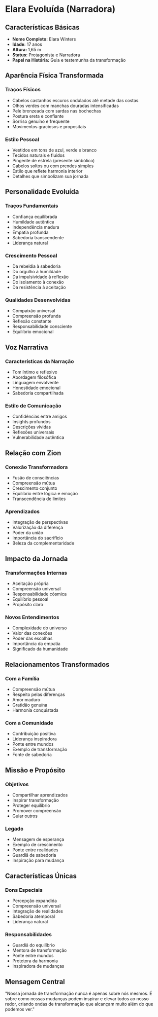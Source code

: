 # Elara Evoluída (Narradora)

## Características Básicas
- **Nome Completo:** Elara Winters
- **Idade:** 17 anos
- **Altura:** 1,65 m
- **Status:** Protagonista e Narradora
- **Papel na História:** Guia e testemunha da transformação

## Aparência Física Transformada

### Traços Físicos
- Cabelos castanhos escuros ondulados até metade das costas
- Olhos verdes com manchas douradas intensificadas
- Pele bronzeada com sardas nas bochechas
- Postura ereta e confiante
- Sorriso genuíno e frequente
- Movimentos graciosos e propositais

### Estilo Pessoal
- Vestidos em tons de azul, verde e branco
- Tecidos naturais e fluidos
- Pingente de estrela (presente simbólico)
- Cabelos soltos ou com prendes simples
- Estilo que reflete harmonia interior
- Detalhes que simbolizam sua jornada

## Personalidade Evoluída

### Traços Fundamentais
- Confiança equilibrada
- Humildade autêntica
- Independência madura
- Empatia profunda
- Sabedoria transcendente
- Liderança natural

### Crescimento Pessoal
- Da rebeldia à sabedoria
- Do orgulho à humildade
- Da impulsividade à reflexão
- Do isolamento à conexão
- Da resistência à aceitação

### Qualidades Desenvolvidas
- Compaixão universal
- Compreensão profunda
- Reflexão constante
- Responsabilidade consciente
- Equilíbrio emocional

## Voz Narrativa

### Características da Narração
- Tom íntimo e reflexivo
- Abordagem filosófica
- Linguagem envolvente
- Honestidade emocional
- Sabedoria compartilhada

### Estilo de Comunicação
- Confidências entre amigos
- Insights profundos
- Descrições vívidas
- Reflexões universais
- Vulnerabilidade autêntica

## Relação com Zion

### Conexão Transformadora
- Fusão de consciências
- Compreensão mútua
- Crescimento conjunto
- Equilíbrio entre lógica e emoção
- Transcendência de limites

### Aprendizados
- Integração de perspectivas
- Valorização da diferença
- Poder da união
- Importância do sacrifício
- Beleza da complementaridade

## Impacto da Jornada

### Transformações Internas
- Aceitação própria
- Compreensão universal
- Responsabilidade cósmica
- Equilíbrio pessoal
- Propósito claro

### Novos Entendimentos
- Complexidade do universo
- Valor das conexões
- Poder das escolhas
- Importância da empatia
- Significado da humanidade

## Relacionamentos Transformados

### Com a Família
- Compreensão mútua
- Respeito pelas diferenças
- Amor maduro
- Gratidão genuína
- Harmonia conquistada

### Com a Comunidade
- Contribuição positiva
- Liderança inspiradora
- Ponte entre mundos
- Exemplo de transformação
- Fonte de sabedoria

## Missão e Propósito

### Objetivos
- Compartilhar aprendizados
- Inspirar transformação
- Proteger equilíbrio
- Promover compreensão
- Guiar outros

### Legado
- Mensagem de esperança
- Exemplo de crescimento
- Ponte entre realidades
- Guardiã de sabedoria
- Inspiração para mudança

## Características Únicas

### Dons Especiais
- Percepção expandida
- Compreensão universal
- Integração de realidades
- Sabedoria atemporal
- Liderança natural

### Responsabilidades
- Guardiã do equilíbrio
- Mentora de transformação
- Ponte entre mundos
- Protetora da harmonia
- Inspiradora de mudanças

## Mensagem Central
"Nossa jornada de transformação nunca é apenas sobre nós mesmos. É sobre como nossas mudanças podem inspirar e elevar todos ao nosso redor, criando ondas de transformação que alcançam muito além do que podemos ver."
